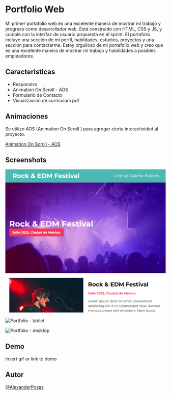 # Portfolio Web

Mi primer portafolio web es una excelente manera de mostrar mi trabajo y progreso como desarrollador web. Está construido con HTML, CSS y JS, y cumple con la interfaz de usuario propuesta en el sprint. El portafolio incluye una sección de mi perfil, habildades, estudios, proyectos y una sección para contactarme. Estoy orgulloso de mi portafolio web y creo que es una excelente manera de mostrar mi trabajo y habilidades a posibles empleadores.


## Caracteristicas

- Responsivo
- Animation On Scroll - AOS
- Formulario de Contacto
- Visualización de curriculum pdf


## Animaciones

Se utilizo AOS (Animation On Scroll ) para agregar cierta interactividad al proyecto.

[Animation On Scroll - AOS](https://michalsnik.github.io/aos/)


## Screenshots

![Portfolio - mobile](/src/images/festival-musica-min.png)

![Portfolio - tablet]('./src/images/page/portfolio-tablet-min.jpeg')

![Portfolio - desktop]('./src/images/page/portfolio-desktop-min.jpeg')


## Demo

Insert gif or link to demo


## Autor

[@AlexanderPosas](https://github.com/EduardoPosas)
